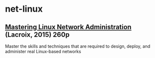 # net-linux

## [Mastering Linux Network Administration]() (Lacroix, 2015) 260p

Master the skills and techniques that are required to design, deploy, and administer real Linux-based networks

```

```

